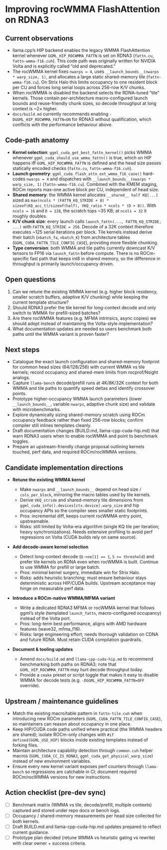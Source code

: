 # Improving rocWMMA FlashAttention on RDNA3

## Current observations
- llama.cpp’s HIP backend enables the legacy WMMA FlashAttention kernel whenever `GGML_HIP_ROCWMMA_FATTN` is set on RDNA3 (`fattn.cu`, `fattn-wmma-f16.cuh`). This code path was originally written for NVIDIA Volta and is explicitly called “old and deprecated.”
- The rocWMMA kernel fixes `nwarps = 4`, uses `__launch_bounds__(nwarps * warp_size, 1)`, and allocates a large static shared-memory tile (`fattn-wmma-f16.cu`). On Strix Halo this limits occupancy to one resident block per CU and forces long serial loops across 256-row K/V chunks.
- When rocWMMA is disabled the backend selects the RDNA-tuned “tile” kernels. Those contain per-architecture macro-configured launch bounds and reuse-friendly chunk sizes, so decode throughput at long context is ~2× higher.
- `docs/build.md` currently recommends enabling `-DGGML_HIP_ROCWMMA_FATTN=ON` for RDNA3 without qualification, which conflicts with the performance behaviour above.

## Code-path anatomy
- **Kernel selection**: `ggml_cuda_get_best_fattn_kernel()` picks WMMA whenever `ggml_cuda_should_use_wmma_fattn()` is true, which on HIP happens iff `GGML_HIP_ROCWMMA_FATTN` is defined and the head size passes statically encoded checks (`fattn.cu`, `fattn-wmma-f16.cuh`).
- **Launch geometry**: `ggml_cuda_flash_attn_ext_wmma_f16_case()` hard-codes `nwarps = 4` and dispatches with `__launch_bounds__(nwarps * warp_size, 1)` (`fattn-wmma-f16.cu`). Combined with the KMEM staging, ROCm reports max-one active block per CU, independent of head size.
- **Shared memory**: the WMMA kernel allocates `__shared__ half KQ[...]` sized as `max(ncols * (FATTN_KQ_STRIDE + 8) * sizeof(KQ_acc_t)/sizeof(half), VKQ_ratio * ncols * (D + 8))`. With `ncols = 16` and `D = 128`, the scratch tops ~35 KB; at `ncols = 32` it roughly doubles.
- **K/V chunk size**: every launch calls `launch_fattn(..., FATTN_KQ_STRIDE, ...)` with `FATTN_KQ_STRIDE = 256`. Decode of a 32K context therefore executes ~125 serial iterations per block. Tile kernels instead derive their batch (`nbatch_fa`, `nbatch_K`) from architecture tables (`GGML_CUDA_FATTN_TILE_CONFIG_CASE`), providing more flexible chunking.
- **Type conversion**: both WMMA and tile paths currently downcast K/V tensors to FP16 via `launch_fattn` before compute. There is no ROCm-specific fast path that keeps int8 in shared memory, so the difference in throughput is primarily launch/occupancy driven.

## Open questions
1. Can we retune the existing WMMA kernel (e.g. higher block residency, smaller scratch buffers, adaptive K/V chunking) while keeping the current template structure?
2. Should RDNA3 prefer the tile kernel for long-context decode and only switch to WMMA for prefill-sized batches?
3. Are there rocWMMA features (e.g. MFMA intrinsics, async copies) we should adopt instead of maintaining the Volta-style implementation?
4. What documentation updates are needed so users benchmark both paths until the WMMA variant is proven faster?

## Next steps
- Catalogue the exact launch configuration and shared-memory footprint for common head sizes (64/128/256) with current WMMA vs tile kernels; record occupancy and shared-mem limits from rocprof/Nsight analogs.
- Capture `llama-bench` decode/prefill runs at 4K/8K/32K context for both WMMA and tile paths to quantify speed deltas and identify crossover points.
- Prototype higher-occupancy WMMA launch parameters (lower `__launch_bounds__`, variable `nwarps`, adaptive chunk size) and validate with microbenchmarks.
- Explore dynamically sizing shared-memory scratch using ROCm occupancy feedback rather than fixed 256-row blocks; confirm compiler still inlines templates cleanly.
- Draft documentation changes (BUILD.md, llama-cpp-cuda-hip.md) that warn RDNA3 users when to enable rocWMMA and point to benchmark toggles.
- Prepare an upstream-friendly change proposal outlining kernels touched, perf data, and required ROCm/rocWMMA versions.

## Candidate implementation directions
- **Retune the existing WMMA kernel**
  - Make `nwarps` and `__launch_bounds__` depend on head size / `cols_per_block`, mirroring the macro tables used by tile kernels.
  - Derive `VKQ_stride` and shared-memory tile dimensions from `ggml_cuda_info().devices[ctx.device].warp_size` and hip occupancy APIs so the compiler sees smaller static footprints.
  - Pros: incremental diff, keeps current rocWMMA entry point, upstreamable.
  - Risks: still limited by Volta-era algorithm (single KQ tile per iteration; heavy synchronizations). Needs extensive profiling to avoid perf regressions on Volta (CUDA builds rely on same source).

- **Add decode-aware kernel selection**
  - Detect long-context decode (`Q->ne[1] == 1`, `S >= threshold`) and prefer tile kernels on RDNA even when rocWMMA is built. Continue to use WMMA for prefill or large batch.
  - Pros: minimal kernel surgery, immediate win for Strix Halo.
  - Risks: adds heuristic branching; must ensure behaviour stays deterministic across HIP/CUDA builds. Upstream acceptance may hinge on measurable perf data.

- **Introduce a ROCm-native WMMA/MFMA variant**
  - Write a dedicated RDNA3 MFMA or rocWMMA kernel that follows ggml’s style (templated `launch_fattn`, macro-configured occupancy) instead of the Volta port.
  - Pros: long-term best performance, aligns with AMD hardware features (wave32, mfma_f16).
  - Risks: large engineering effort; needs thorough validation on CDNA and future RDNA. Must retain CUDA compilation guardrails.

- **Document & tooling updates**
  - Amend `docs/build.md` and `llama-cpp-cuda-hip.md` to recommend benchmarking both paths on RDNA3; note that `GGML_HIP_ROCWMMA_FATTN` may hurt decode throughput today.
  - Provide a `cmake` preset or script toggle that makes it easy to disable WMMA for decode tests (e.g. `-DGGML_HIP_ROCWMMA_FATTN=OFF` override).

## Upstream / maintenance guidelines
- Match the existing macro/table pattern in `fattn-tile.cuh` when introducing new ROCm parameters (`GGML_CUDA_FATTN_TILE_CONFIG_CASE`), so maintainers can reason about occupancy in one place.
- Keep HIP/CUDA code paths unified where practical (the WMMA headers are shared); isolate ROCm-only changes with `#if defined(GGML_USE_HIP)` blocks inside existing templates instead of forking files.
- Maintain architecture capability detection through `common.cuh` helper macros (`GGML_CUDA_CC_IS_RDNA3`, `ggml_cuda_get_physical_warp_size`) instead of new environment variables.
- Ensure every new kernel variant exposes perf counters through `llama-bench` so regressions are catchable in CI; document required ROCm/rocWMMA versions for new instructions.

## Action checklist (pre-dev sync)
- [ ] Benchmark matrix (WMMA vs tile, decode/prefill, multiple contexts) captured and stored under repo docs or bench logs.
- [ ] Occupancy / shared-memory measurements per head size collected for both kernels.
- [ ] Draft BUILD.md and llama-cpp-cuda-hip.md updates prepared to reflect current guidance.
- [ ] Prototype plan decided (retune WMMA vs heuristic gating vs rewrite) with clear owner + success criteria.
